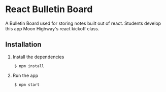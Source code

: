 React Bulletin Board
====================
A Bulletin Board used for storing notes built out of react. Students develop this app Moon Highway's react kickoff class.

Installation
------------

1. Install the dependencies

```
    $ npm install
```

2. Run the app

```
    $ npm start
```